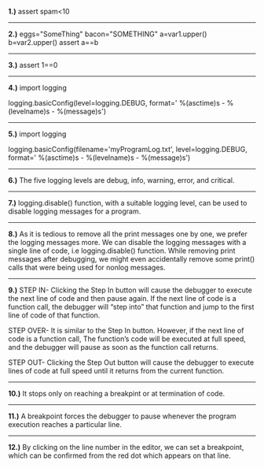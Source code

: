 **1.)**
assert spam<10

---
**2.)**
eggs="SomeThing"
bacon="SOMETHING"
a=var1.upper()
b=var2.upper()
assert a==b

---
**3.)**
assert 1==0

---
**4.)**
import logging

logging.basicConfig(level=logging.DEBUG, format=' %(asctime)s -
%(levelname)s -  %(message)s')

---
**5.)**
import logging

logging.basicConfig(filename='myProgramLog.txt', level=logging.DEBUG, format='
%(asctime)s -  %(levelname)s -  %(message)s')

---
**6.)**
The five logging levels are debug, info, warning, error, and critical.

---
**7.)**
logging.disable() function, with a suitable logging level, can be used to disable logging messages for a program.

---
**8.)**
As it is tedious to remove all the print messages one by one, we prefer the logging messages more. We can disable the logging messages with a single line of code, i.e logging.disable() function. While removing print messages after debugging, we might even accidentally remove some print() calls that were being used for nonlog messages.

---
**9.)**
STEP IN- Clicking the Step In button will cause the debugger to execute the next line of code and then pause again. If the next line of code is a function call, the debugger will “step into” that function and jump to the first line of code of that function.

STEP OVER- It is similar to the Step In button. However, if the next line of code is a function call, The function’s code will be executed at full speed, and the debugger will pause as soon as the function call returns. 

STEP OUT- Clicking the Step Out button will cause the debugger to execute lines of code at full speed until it returns from the current function.

---
**10.)**
It stops only on reaching a breakpint or at termination of code.

---
**11.)**
A breakpoint forces the debugger to pause whenever the program execution reaches a particular line.

---
**12.)**
By clicking on the line number in the editor, we can set a breakpoint, which can be confirmed from the red dot which appears on that line.